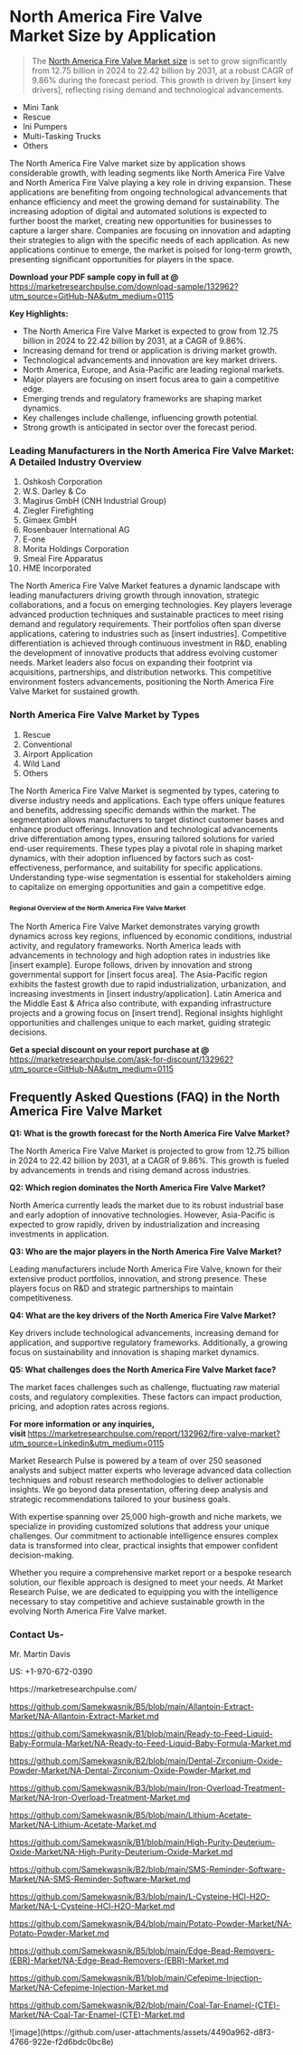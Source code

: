 <h1>North America Fire Valve Market&nbsp;Size by Application</h1><blockquote><p>The <a href="https://marketresearchpulse.com/download-sample/132962?utm_source=GitHub-NA&amp;utm_medium=0115">North America Fire Valve Market size</a> is set to grow significantly from 12.75 billion in 2024 to 22.42 billion by 2031, at a robust CAGR of 9.86% during the forecast period. This growth is driven by [insert key drivers], reflecting rising demand and technological advancements.</p></blockquote><ul><li>Mini Tank <li> Rescue <li> Ini Pumpers <li> Multi-Tasking Trucks <li> Others</li></ul><p>The North America Fire Valve market size by application shows considerable growth, with leading segments like North America Fire Valve and North America Fire Valve playing a key role in driving expansion. These applications are benefiting from ongoing technological advancements that enhance efficiency and meet the growing demand for sustainability. The increasing adoption of digital and automated solutions is expected to further boost the market, creating new opportunities for businesses to capture a larger share. Companies are focusing on innovation and adapting their strategies to align with the specific needs of each application. As new applications continue to emerge, the market is poised for long-term growth, presenting significant opportunities for players in the space.</p><p><strong>Download your PDF sample copy in full at @ </strong><a href="https://marketresearchpulse.com/download-sample/132962?utm_source=GitHub-NA&amp;utm_medium=0115">https://marketresearchpulse.com/download-sample/132962?utm_source=GitHub-NA&amp;utm_medium=0115</a></p><p><strong>Key Highlights: </strong></p><ul><li>The North America Fire Valve Market is expected to grow from 12.75 billion in 2024 to 22.42 billion by 2031, at a CAGR of 9.86%.</li><li>Increasing demand for trend or application is driving market growth.</li><li>Technological advancements and innovation are key market drivers.</li><li>North America, Europe, and Asia-Pacific are leading regional markets.</li><li>Major players are focusing on insert focus area to gain a competitive edge.</li><li>Emerging trends and regulatory frameworks are shaping market dynamics.</li><li>Key challenges include challenge, influencing growth potential.</li><li>Strong growth is anticipated in sector over the forecast period.</li></ul><h3>Leading Manufacturers in the North America Fire Valve Market: A Detailed Industry Overview</h3><ol><li>Oshkosh Corporation</li><li>W.S. Darley & Co</li><li>Magirus GmbH (CNH Industrial Group)</li><li>Ziegler Firefighting</li><li>Gimaex GmbH</li><li>Rosenbauer International AG</li><li>E-one</li><li>Morita Holdings Corporation</li><li>Smeal Fire Apparatus</li><li>HME Incorporated</li></ol><div class="flex max-w-full flex-col flex-grow"><div class="min-h-8 text-message flex w-full flex-col items-end gap-2 whitespace-normal break-words [.text-message+&amp;]:mt-5" dir="auto" data-message-author-role="assistant" data-message-id="fd8432e4-4910-450d-b182-61b7bfb0a01f" data-message-model-slug="gpt-4o"><div class="flex w-full flex-col gap-1 empty:hidden first:pt-[3px]"><div class="markdown prose w-full break-words dark:prose-invert light"><p>The North America Fire Valve Market features a dynamic landscape with leading manufacturers driving growth through innovation, strategic collaborations, and a focus on emerging technologies. Key players leverage advanced production techniques and sustainable practices to meet rising demand and regulatory requirements. Their portfolios often span diverse applications, catering to industries such as [insert industries]. Competitive differentiation is achieved through continuous investment in R&amp;D, enabling the development of innovative products that address evolving customer needs. Market leaders also focus on expanding their footprint via acquisitions, partnerships, and distribution networks. This competitive environment fosters advancements, positioning the North America Fire Valve Market for sustained growth.</p></div></div></div></div><h3>North America Fire Valve Market by Types</h3><ol><li>Rescue <li> Conventional <li> Airport Application <li> Wild Land <li> Others</li></ol><div class="flex max-w-full flex-col flex-grow"><div class="min-h-8 text-message flex w-full flex-col items-end gap-2 whitespace-normal break-words [.text-message+&amp;]:mt-5" dir="auto" data-message-author-role="assistant" data-message-id="084470be-0bb7-4664-bddf-5156b4f41249" data-message-model-slug="gpt-4o-mini"><div class="flex w-full flex-col gap-1 empty:hidden first:pt-[3px]"><div class="markdown prose w-full break-words dark:prose-invert light"><p>The North America Fire Valve Market is segmented by types, catering to diverse industry needs and applications. Each type offers unique features and benefits, addressing specific demands within the market. The segmentation allows manufacturers to target distinct customer bases and enhance product offerings. Innovation and technological advancements drive differentiation among types, ensuring tailored solutions for varied end-user requirements. These types play a pivotal role in shaping market dynamics, with their adoption influenced by factors such as cost-effectiveness, performance, and suitability for specific applications. Understanding type-wise segmentation is essential for stakeholders aiming to capitalize on emerging opportunities and gain a competitive edge.</p></div></div></div></div><h3><span style="font-size: 11px;">Regional Overview of the North America Fire Valve Market</span></h3><div class="flex max-w-full flex-col flex-grow"><div class="min-h-8 text-message flex w-full flex-col items-end gap-2 whitespace-normal break-words [.text-message+&amp;]:mt-5" dir="auto" data-message-author-role="assistant" data-message-id="e9038762-ce64-4e30-91c9-9bd413514231" data-message-model-slug="gpt-4o-mini"><div class="flex w-full flex-col gap-1 empty:hidden first:pt-[3px]"><div class="markdown prose w-full break-words dark:prose-invert light"><p>The North America Fire Valve Market demonstrates varying growth dynamics across key regions, influenced by economic conditions, industrial activity, and regulatory frameworks. North America leads with advancements in technology and high adoption rates in industries like [insert example]. Europe follows, driven by innovation and strong governmental support for [insert focus area]. The Asia-Pacific region exhibits the fastest growth due to rapid industrialization, urbanization, and increasing investments in [insert industry/application]. Latin America and the Middle East &amp; Africa also contribute, with expanding infrastructure projects and a growing focus on [insert trend]. Regional insights highlight opportunities and challenges unique to each market, guiding strategic decisions.</p></div></div></div></div><p><strong>Get a special discount on your report purchase at @ </strong><a href="https://marketresearchpulse.com/ask-for-discount/132962?utm_source=GitHub-NA&amp;utm_medium=0115">https://marketresearchpulse.com/ask-for-discount/132962?utm_source=GitHub-NA&amp;utm_medium=0115</a></p><h2>Frequently Asked Questions (FAQ) in the North America Fire Valve Market</h2><p><strong>Q1: What is the growth forecast for the North America Fire Valve Market?</strong></p><p>The North America Fire Valve Market is projected to grow from 12.75 billion in 2024 to 22.42 billion by 2031, at a CAGR of 9.86%. This growth is fueled by advancements in trends and rising demand across industries.</p><p><strong>Q2: Which region dominates the North America Fire Valve Market?</strong></p><p>North America currently leads the market due to its robust industrial base and early adoption of innovative technologies. However, Asia-Pacific is expected to grow rapidly, driven by industrialization and increasing investments in application.</p><p><strong>Q3: Who are the major players in the North America Fire Valve Market?</strong></p><p>Leading manufacturers include North America Fire Valve, known for their extensive product portfolios, innovation, and strong presence. These players focus on R&amp;D and strategic partnerships to maintain competitiveness.</p><p><strong>Q4: What are the key drivers of the North America Fire Valve Market?</strong></p><p>Key drivers include technological advancements, increasing demand for application, and supportive regulatory frameworks. Additionally, a growing focus on sustainability and innovation is shaping market dynamics.</p><p><strong>Q5: What challenges does the North America Fire Valve Market face?</strong></p><p>The market faces challenges such as challenge, fluctuating raw material costs, and regulatory complexities. These factors can impact production, pricing, and adoption rates across regions.</p><p><strong>For more information or any inquiries, visit&nbsp;</strong><a href="https://marketresearchpulse.com/report/132962/fire-valve-market?utm_source=Linkedin&utm_medium=0115">https://marketresearchpulse.com/report/132962/fire-valve-market?utm_source=Linkedin&utm_medium=0115</a></p><p>Market Research Pulse is powered by a team of over 250 seasoned analysts and subject matter experts who leverage advanced data collection techniques and robust research methodologies to deliver actionable insights. We go beyond data presentation, offering deep analysis and strategic recommendations tailored to your business goals.</p><p>With expertise spanning over 25,000 high-growth and niche markets, we specialize in providing customized solutions that address your unique challenges. Our commitment to actionable intelligence ensures complex data is transformed into clear, practical insights that empower confident decision-making.</p><p>Whether you require a comprehensive market report or a bespoke research solution, our flexible approach is designed to meet your needs. At Market Research Pulse, we are dedicated to equipping you with the intelligence necessary to stay competitive and achieve sustainable growth in the evolving North America Fire Valve market.</p><h3><strong>Contact Us-</strong></h3><p>Mr. Martin Davis</p><p>US: +1-970-672-0390</p><p>https://marketresearchpulse.com/</p><p><a href="https://github.com/Samekwasnik/B5/blob/main/Allantoin-Extract-Market/NA-Allantoin-Extract-Market.md">https://github.com/Samekwasnik/B5/blob/main/Allantoin-Extract-Market/NA-Allantoin-Extract-Market.md</a></p><p><a href="https://github.com/Samekwasnik/B1/blob/main/Ready-to-Feed-Liquid-Baby-Formula-Market/NA-Ready-to-Feed-Liquid-Baby-Formula-Market.md">https://github.com/Samekwasnik/B1/blob/main/Ready-to-Feed-Liquid-Baby-Formula-Market/NA-Ready-to-Feed-Liquid-Baby-Formula-Market.md</a></p><p><a href="https://github.com/Samekwasnik/B2/blob/main/Dental-Zirconium-Oxide-Powder-Market/NA-Dental-Zirconium-Oxide-Powder-Market.md">https://github.com/Samekwasnik/B2/blob/main/Dental-Zirconium-Oxide-Powder-Market/NA-Dental-Zirconium-Oxide-Powder-Market.md</a></p><p><a href="https://github.com/Samekwasnik/B3/blob/main/Iron-Overload-Treatment-Market/NA-Iron-Overload-Treatment-Market.md">https://github.com/Samekwasnik/B3/blob/main/Iron-Overload-Treatment-Market/NA-Iron-Overload-Treatment-Market.md</a></p><p><a href="https://github.com/Samekwasnik/B5/blob/main/Lithium-Acetate-Market/NA-Lithium-Acetate-Market.md">https://github.com/Samekwasnik/B5/blob/main/Lithium-Acetate-Market/NA-Lithium-Acetate-Market.md</a></p><p><a href="https://github.com/Samekwasnik/B1/blob/main/High-Purity-Deuterium-Oxide-Market/NA-High-Purity-Deuterium-Oxide-Market.md">https://github.com/Samekwasnik/B1/blob/main/High-Purity-Deuterium-Oxide-Market/NA-High-Purity-Deuterium-Oxide-Market.md</a></p><p><a href="https://github.com/Samekwasnik/B2/blob/main/SMS-Reminder-Software-Market/NA-SMS-Reminder-Software-Market.md">https://github.com/Samekwasnik/B2/blob/main/SMS-Reminder-Software-Market/NA-SMS-Reminder-Software-Market.md</a></p><p><a href="https://github.com/Samekwasnik/B3/blob/main/L-Cysteine-HCl-H2O-Market/NA-L-Cysteine-HCl-H2O-Market.md">https://github.com/Samekwasnik/B3/blob/main/L-Cysteine-HCl-H2O-Market/NA-L-Cysteine-HCl-H2O-Market.md</a></p><p><a href="https://github.com/Samekwasnik/B4/blob/main/Potato-Powder-Market/NA-Potato-Powder-Market.md">https://github.com/Samekwasnik/B4/blob/main/Potato-Powder-Market/NA-Potato-Powder-Market.md</a></p><p><a href="https://github.com/Samekwasnik/B5/blob/main/Edge-Bead-Removers-(EBR)-Market/NA-Edge-Bead-Removers-(EBR)-Market.md">https://github.com/Samekwasnik/B5/blob/main/Edge-Bead-Removers-(EBR)-Market/NA-Edge-Bead-Removers-(EBR)-Market.md</a></p><p><a href="https://github.com/Samekwasnik/B1/blob/main/Cefepime-Injection-Market/NA-Cefepime-Injection-Market.md">https://github.com/Samekwasnik/B1/blob/main/Cefepime-Injection-Market/NA-Cefepime-Injection-Market.md</a></p><p><a href="https://github.com/Samekwasnik/B2/blob/main/Coal-Tar-Enamel-(CTE)-Market/NA-Coal-Tar-Enamel-(CTE)-Market.md">https://github.com/Samekwasnik/B2/blob/main/Coal-Tar-Enamel-(CTE)-Market/NA-Coal-Tar-Enamel-(CTE)-Market.md</a></p>
![image](https://github.com/user-attachments/assets/4490a962-d8f3-4766-922e-f2d6bdc0bc8e)
